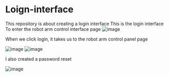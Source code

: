 # Loign-interface

This repository is about creating a login interface
This is the login interface
To enter the robot arm control interface page
![image](https://user-images.githubusercontent.com/85804755/128266488-8001e55e-3cfc-4f57-8af7-11a5b45dc568.png)

When we click login, it takes us to the robot arm control panel page

![image](https://user-images.githubusercontent.com/85804755/128266729-774dd66d-2398-4066-97d5-e7739343008b.png)
![image](https://user-images.githubusercontent.com/85804755/128266753-b96ecdd0-1ef7-4cf8-b93b-77854461c796.png)

I also created a password reset


![image](https://user-images.githubusercontent.com/85804755/128269951-e8020227-05e8-439a-ad67-f1e8f2afe235.png)


